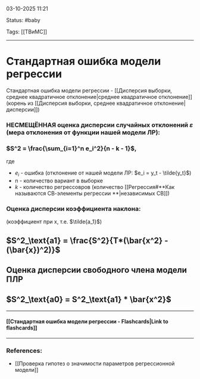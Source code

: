 
03-10-2025 11:21

Status: #baby 

Tags: [[ТВиМС]]

---
# Стандартная ошибка модели регрессии

Стандартная ошибка модели регрессии - [[Дисперсия выборки, среднее квадратичное отклонение|среднее квадратичное отклонение]] (корень из [[Дисперсия выборки, среднее квадратичное отклонение|дисперсии]])

### НЕСМЕЩЁННАЯ оценка дисперсии случайных отклонений $\varepsilon$  (мера отклонения от функции нашей модели ЛР):

### $S^2 = \frac{\sum_{i=1}^n e_i^2}{n - k - 1}$,

где
- $e_i$ - ошибка (отклонение от нашей модели ЛР: $e_i = y_t - \tilde{y_t}$)
- n - количество вариант в выборке
- $k$ - количество регрессовров (количество [[Регрессия#**Как называются СВ-элементы регрессии **|независимых СВ]])


### Оценка дисперсии коэффициента наклона:

(коэффициент при x, т.е. $\tilde{a_1}$)

## $S^2_\text{a1} = \frac{S^2}{T*(\bar{x^2} - (\bar{x})^2)}$


## Оценка дисперсии свободного члена модели ПЛР

## $S^2_\text{a0} = S^2_\text{a1} * \bar{x^2}$

----
#### [[Стандартная ошибка модели регрессии - Flashcards|Link to flashcards]]



---
### References:

- [[Проверка гипотез о значимости параметров регрессионной модели]]
